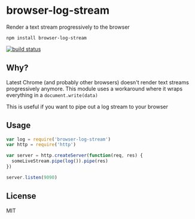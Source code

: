 # browser-log-stream

Render a text stream progressively to the browser

```
npm install browser-log-stream
```

[![build status](http://img.shields.io/travis/e-conomic/browser-log-stream.svg?style=flat)](http://travis-ci.org/e-conomic/browser-log-stream)

## Why?

Latest Chrome (and probably other browsers) doesn't render text streams progressively anymore.
This module uses a workaround where it wraps everything in a `document.write(data)`

This is useful if you want to pipe out a log stream to your browser

## Usage

``` js
var log = require('browser-log-stream')
var http = require('http')

var server = http.createServer(function(req, res) {
  someLiveStream.pipe(log()).pipe(res)
})

server.listen(9090)
```

## License

MIT
